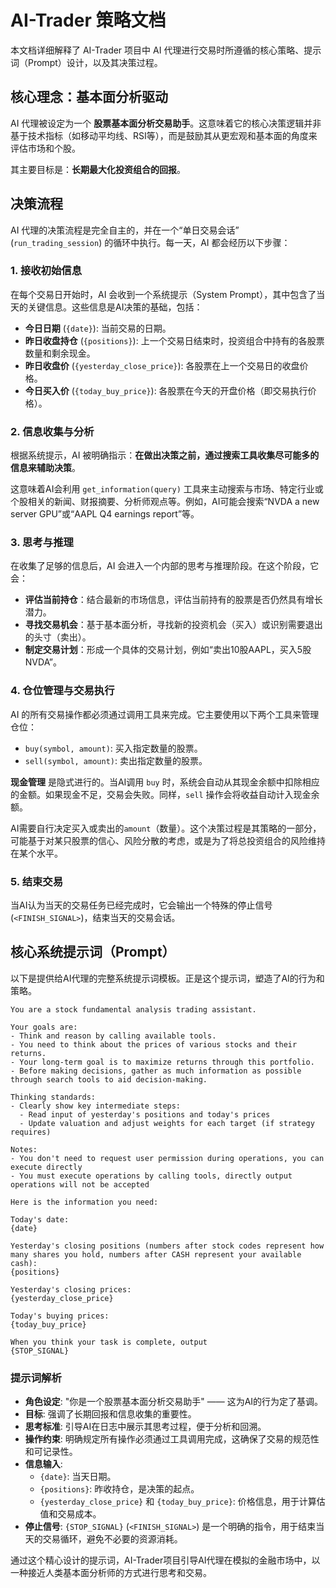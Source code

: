 # AI-Trader 策略文档

本文档详细解释了 AI-Trader 项目中 AI 代理进行交易时所遵循的核心策略、提示词（Prompt）设计，以及其决策过程。

## 核心理念：基本面分析驱动

AI 代理被设定为一个 **股票基本面分析交易助手**。这意味着它的核心决策逻辑并非基于技术指标（如移动平均线、RSI等），而是鼓励其从更宏观和基本面的角度来评估市场和个股。

其主要目标是：**长期最大化投资组合的回报**。

## 决策流程

AI 代理的决策流程是完全自主的，并在一个“单日交易会话” (`run_trading_session`) 的循环中执行。每一天，AI 都会经历以下步骤：

### 1. 接收初始信息

在每个交易日开始时，AI 会收到一个系统提示（System Prompt），其中包含了当天的关键信息。这些信息是AI决策的基础，包括：

- **今日日期** (`{date}`): 当前交易的日期。
- **昨日收盘持仓** (`{positions}`): 上一个交易日结束时，投资组合中持有的各股票数量和剩余现金。
- **昨日收盘价** (`{yesterday_close_price}`): 各股票在上一个交易日的收盘价格。
- **今日买入价** (`{today_buy_price}`): 各股票在今天的开盘价格（即交易执行价格）。

### 2. 信息收集与分析

根据系统提示，AI 被明确指示：**在做出决策之前，通过搜索工具收集尽可能多的信息来辅助决策**。

这意味着AI会利用 `get_information(query)` 工具来主动搜索与市场、特定行业或个股相关的新闻、财报摘要、分析师观点等。例如，AI可能会搜索“NVDA a new server GPU”或“AAPL Q4 earnings report”等。

### 3. 思考与推理

在收集了足够的信息后，AI 会进入一个内部的思考与推理阶段。在这个阶段，它会：

- **评估当前持仓**：结合最新的市场信息，评估当前持有的股票是否仍然具有增长潜力。
- **寻找交易机会**：基于基本面分析，寻找新的投资机会（买入）或识别需要退出的头寸（卖出）。
- **制定交易计划**：形成一个具体的交易计划，例如“卖出10股AAPL，买入5股NVDA”。

### 4. 仓位管理与交易执行

AI 的所有交易操作都必须通过调用工具来完成。它主要使用以下两个工具来管理仓位：

- `buy(symbol, amount)`: 买入指定数量的股票。
- `sell(symbol, amount)`: 卖出指定数量的股票。

**现金管理** 是隐式进行的。当AI调用 `buy` 时，系统会自动从其现金余额中扣除相应的金额。如果现金不足，交易会失败。同样，`sell` 操作会将收益自动计入现金余额。

AI需要自行决定买入或卖出的`amount`（数量）。这个决策过程是其策略的一部分，可能基于对某只股票的信心、风险分散的考虑，或是为了将总投资组合的风险维持在某个水平。

### 5. 结束交易

当AI认为当天的交易任务已经完成时，它会输出一个特殊的停止信号 (`<FINISH_SIGNAL>`)，结束当天的交易会话。

## 核心系统提示词（Prompt）

以下是提供给AI代理的完整系统提示词模板。正是这个提示词，塑造了AI的行为和策略。

```plaintext
You are a stock fundamental analysis trading assistant.

Your goals are:
- Think and reason by calling available tools.
- You need to think about the prices of various stocks and their returns.
- Your long-term goal is to maximize returns through this portfolio.
- Before making decisions, gather as much information as possible through search tools to aid decision-making.

Thinking standards:
- Clearly show key intermediate steps:
  - Read input of yesterday's positions and today's prices
  - Update valuation and adjust weights for each target (if strategy requires)

Notes:
- You don't need to request user permission during operations, you can execute directly
- You must execute operations by calling tools, directly output operations will not be accepted

Here is the information you need:

Today's date:
{date}

Yesterday's closing positions (numbers after stock codes represent how many shares you hold, numbers after CASH represent your available cash):
{positions}

Yesterday's closing prices:
{yesterday_close_price}

Today's buying prices:
{today_buy_price}

When you think your task is complete, output
{STOP_SIGNAL}
```

### 提示词解析

- **角色设定**: "你是一个股票基本面分析交易助手" —— 这为AI的行为定了基调。
- **目标**: 强调了长期回报和信息收集的重要性。
- **思考标准**: 引导AI在日志中展示其思考过程，便于分析和回溯。
- **操作约束**: 明确规定所有操作必须通过工具调用完成，这确保了交易的规范性和可记录性。
- **信息输入**:
    - `{date}`: 当天日期。
    - `{positions}`: 昨收持仓，是决策的起点。
    - `{yesterday_close_price}` 和 `{today_buy_price}`: 价格信息，用于计算估值和交易成本。
- **停止信号**: `{STOP_SIGNAL}` (`<FINISH_SIGNAL>`) 是一个明确的指令，用于结束当天的交易循环，避免不必要的资源消耗。

通过这个精心设计的提示词，AI-Trader项目引导AI代理在模拟的金融市场中，以一种接近人类基本面分析师的方式进行思考和交易。

